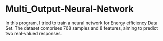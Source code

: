# Multi_Output-Neural-Network
In this program, I tried to train a neural network for Energy efficiency Data Set.  The dataset comprises 768 samples and 8 features, aiming to predict two real-valued responses. 

